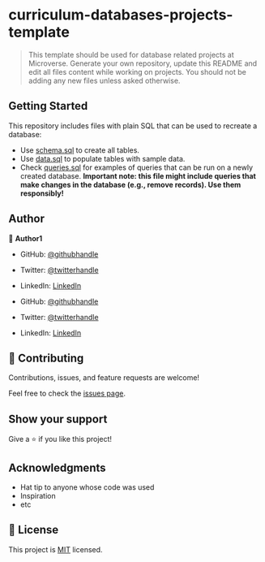 # curriculum-databases-projects-template

> This template should be used for database related projects at Microverse.
> Generate your own repository, update this README and edit all files content while working on projects. You should not be adding any new files unless asked otherwise.


## Getting Started

This repository includes files with plain SQL that can be used to recreate a database:

- Use [schema.sql](./schema.sql) to create all tables.
- Use [data.sql](./data.sql) to populate tables with sample data.
- Check [queries.sql](./queries.sql) for examples of queries that can be run on a newly created database. **Important note: this file might include queries that make changes in the database (e.g., remove records). Use them responsibly!**


## Author

👤 **Author1**

- GitHub: [@githubhandle](https://github.com/LYANGEND)
- Twitter: [@twitterhandle](https://twitter.com/david_lyangenda)
- LinkedIn: [LinkedIn](https://linkedin.com/in/linkedinhandle)

- GitHub: [@githubhandle](https://github.com/githubhandle)
- Twitter: [@twitterhandle](https://twitter.com/twitterhandle)
- LinkedIn: [LinkedIn](hhttps://www.linkedin.com/in/davidlyangenda/)

## 🤝 Contributing

Contributions, issues, and feature requests are welcome!

Feel free to check the [issues page](../../issues/).

## Show your support

Give a ⭐️ if you like this project!

## Acknowledgments

- Hat tip to anyone whose code was used
- Inspiration
- etc

## 📝 License

This project is [MIT](./MIT.md) licensed.
